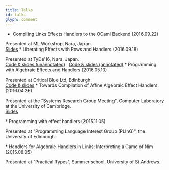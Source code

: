 ```yaml
---
title: Talks
id: talks
glyph: comment
---
```


* Compiling Links Effects Handlers to the OCaml Backend (2016.09.22)
<p>Presented at ML Workshop, Nara, Japan.<br />
<span class="fa fa-file-pdf-o" aria-hidden="true"> <a href="./talks/ml2016-09.pdf"> Slides</a></span>
* Liberating Effects with Rows and Handlers (2016.09.18)
<p>Presented at TyDe'16, Nara, Japan.<br />
<span class="fa fa-file-code-o" aria-hidden="true"> <a href="./talks/tyde_slides2016_09.links"> Code &amp; slides (unannotated)</a></span>&nbsp;&nbsp;<span class="fa fa-file-code-o" aria-hidden="true"> <a href="./talks/tyde_ant_slides2016_09.links"> Code &amp; slides (annotated)</a></span>
* Programming with Algebraic Effects and Handlers (2016.05.10)
<p>Presented at Critical Blue Ltd, Edinburgh.<br />
<span class="fa fa-file-code-o" aria-hidden="true"> <a href="./talks/critblue2016-05.links"> Code &amp; slides</a></span>
* Towards Compilation of Affine Algebraic Effect Handlers (2016.04.26)
<p>Presented at the "Systems Research Group Meeting", Computer Laboratory at the University of Cambridge.<br />
<span class="fa fa-file-pdf-o" aria-hidden="true"> <a href="./talks/ocl2016-04.pdf"> Slides</a></span></p>
* Programming with effect handlers (2015.11.05)
<p>Presented at "Programming Language Interest Group (PLInG)", the University of Edinburgh.</p>
* Handlers for Algebraic Handlers in Links: Interpreting a Game of Nim (2015.08.05)
<p>Presented at "Practical Types", Summer school, University of St Andrews.</p>
